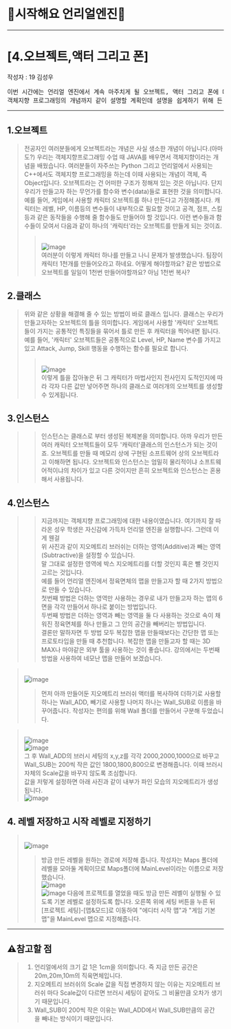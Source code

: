 # :raccoon:시작해요 언리얼엔진🌳


---

# [4.오브젝트,액터 그리고 폰]
작성자 : 19 김성우

<pre>
이번 시간에는 언리얼 엔진에서 계속 마주치게 될 오브젝트, 액터 그리고 폰에 대해 설명해보겠습니다.
객체지향 프로그래밍의 개념까지 같이 설명할 계획인데 설명을 쉽게하기 위해 든 예시에는 약간의 비약이 있을 수 있으니 작성자가 말하고자하는 의도만 파악해주시면 감사하겠습니다.
</pre>

---
  
## 1.오브젝트
> 전공자인 여러분들에게 오브젝트라는 개념은 사실 생소한 개념이 아닙니다.(아마도?) 우리는 객체지향프로그래밍 수업 때 JAVA를 배우면서 객체지향이라는 개념을 배웠습니다.
> 여러분들이 자주쓰는 Python 그리고 언리얼에서 사용되는 C++에서도 객체지향 프로그래밍을 하는데 이때 사용되는 개념이 객체, 즉 Object입니다.
> 오브젝트라는 건 어떠한 구조가 정해져 있는 것은 아닙니다. 단지 우리가 만들고자 하는 무언가를 함수와 변수(data)들로 표현한 것을 의미합니다.
> 예를 들어, 게임에서 사용할 캐릭터 오브젝트를 하나 만든다고 가정해봅시다. 캐릭터는 레벨, HP, 이름등의 변수들이 내부적으로 필요할 것이고
> 공격, 점프, 스킬 등과 같은 동작들을 수행해 줄 함수들도 만들어야 할 것입니다. 이런 변수들과 함수들이 모여서 다음과 같이 하나의 '캐릭터'라는 오브젝트를 만들게 되는 것이죠.
>> <br>![image](./Pic/p1.png)
><br>여러분이 이렇게 캐릭터 하나를 만들고 나니 문제가 발생했습니다. 팀장이 캐릭터 1천개를 만들어오라고 하네요. 어떻게 해야할까요? 같은 방법으로 오브젝트를 일일이 1천번 만들어야할까요? 아님 1천번 복사?


## 2.클래스
>위와 같은 상황을 해결해 줄 수 있는 방법이 바로 클래스 입니다. 클래스는 우리가 만들고자하는 오브젝트의 틀을 의미합니다.
> 게임에서 사용할 '캐릭터' 오브젝트들이 가지는 공통적인 특징들을 묶어서 틀로 만든 후 캐릭터을 찍어내면 됩니다.
> 예를 들어, '캐릭터' 오브젝트들은 공통적으로 Level, HP, Name 변수를 가지고 있고 Attack, Jump, Skill 행동을 수행하는 함수를 필요로 합니다.
>> <br>![image](./Pic/p2.png)
> <br> 이렇게 틀을 잡아놓은 뒤 그 캐릭터가 마법사인지 전사인지 도적인지에 따라 각자 다른 값만 넣어주면 하나의 클래스로 여러개의 오브젝트를 생성할 수 있게됩니다.

## 3.인스턴스
>> 인스턴스는 클래스로 부터 생성된 복제본을 의미합니다. 아까 우리가 만든 여러 캐릭터 오브젝트들이 모두 '캐릭터'클래스의 인스턴스가 되는 것이죠.
>> 오브젝트를 만들 때 메모리 상에 구현된 소프트웨어 상의 오브젝트라고 이해하면 됩니다. 오브젝트와 인스턴스는 엄밀히 물리적이냐 소프트웨어적이냐의 차이가 있고 다른 것이지만 흔히 오브젝트와 인스턴스는 혼용해서 사용됩니다. 

## 4.인스턴스 
> > 지금까지는 객체지향 프로그래밍에 대한 내용이였습니다. 여기까지 잘 따라온 성우 학생은 자신감에 가득차 언리얼 엔진을 실행합니다. 그런데 이게 웬걸 
> > <br>위 사진과 같이 지오메트리 브러쉬는 더하는 영역(Additive)과 빼는 영역(Subtractive)을 설정할 수 있습니다.
> > <br>말 그대로 설정한 영역에 박스 지오메트리를 더할 것인지 혹은 뺄 것인지 고르는 것입니다.
> > <br>예를 들어 언리얼 엔진에서 정육면체의 맵을 만들고자 할 때 2가지 방법으로 만들 수 있습니다.
> > <br>첫번째 방법은 더하는 영역만 사용하는 경우로 내가 만들고자 하는 맵의 6면을 각각 만들어서 하나로 붙이는 방법입니다.
> > <br>두번째 방법은 더하는 영역과 빼는 영역을 둘 다 사용하는 것으로 속이 채워진 정육면체를 하나 만들고 그 안의 공간을 빼버리는 방법입니다.
> > <br>결론만 말하자면 두 방법 모두 복잡한 맵을 만들때보다는 간단한 맵 또는 프로토타입을 만들 때 추천합니다. 복잡한 맵을 만들고자 할 때는 3D MAX나 마야같은 외부 툴을 사용하는 것이 좋습니다.
> > 강의에서는 두번째 방법을 사용하여 네모난 맵을 만들어 보겠습니다.

> <br>![image](./Pic/p9.png)
> > 먼저 아까 만들어둔 지오메트리 브러쉬 액터를 복사하여 더하기로 사용할 하나는 Wall_ADD, 빼기로 사용할 나머지 하나는 Wall_SUB로 이름을 바꾸어줍니다. 작성자는 편의를 위해 Wall 폴더를 만들어서 구분해 두었습니다.

> <br>![image](./Pic/p10.png)
> <br>![image](./Pic/p11.png)
> <br> 그 후 Wall_ADD의 브러시 세팅의 x,y,z를 각각 2000,2000,1000으로 바꾸고 Wall_SUB는 200씩 작은 값인 1800,1800,800으로 변경해줍니다. 이때 브러시 자체의 Scale값을 바꾸지 않도록 조심합니다.
> <br> 값을 저렇게 설정하면 아래 사진과 같이 내부가 파인 모습의 지오메트리가 생성됩니다.
> <br>![image](./Pic/p12.png)

## 4. 레벨 저장하고 시작 레벨로 지정하기
> <br>![image](./Pic/p13.png)
> > 방금 만든 레벨을 원하는 경로에 저장해 줍니다. 작성자는 Maps 폴더에 레벨을 모아둘 계획이므로 Maps폴더에 MainLevel이라는 이름으로 저장했습니다.
> <br>![image](./Pic/p14.png)
> <br>![image](./Pic/p15.png)
> > 다음에 프로젝트를 열었을 때도 방금 만든 레벨이 실행될 수 있도록 기본 레벨로 설정하도록 합니다.
> > 오른쪽 위에 세팅 버튼을 누른 뒤 [프로젝트 세팅]-[맵&모드]로 이동하여 "에디터 시작 맵"과 "게임 기본 맵"을 MainLevel 맵으로 지정해줍니다.

---
## ⚠️참고할 점
> 1. 언리얼에서의 크기 값 1은 1cm을 의미합니다. 즉 지금 만든 공간은 20m,20m,10m의 직육면체입니다.
> 2. 지오메트리 브러쉬의 Scale 값을 직접 변경하지 않는 이유는 지오메트리 브러쉬 마다 Scale값이 다르면 브러시 세팅이 같아도 그 비율만큼 오차가 생기기 때문입니다.
> 3. Wall_SUB이 200씩 작은 이유는 Wall_ADD에서 Wall_SUB만큼의 공간을 빼내는 방식이기 때문입니다.

